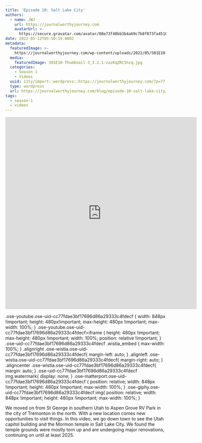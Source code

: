 ```yaml
---
title: 'Episode 10: Salt Lake City'
authors:
  - name: JWJ
    url: https://journalworthyjourney.com
    avatarUrl: >-
      https://secure.gravatar.com/avatar/88e73f40bb3b4a69c7b8f873fa45104dd6dcbac157ec972498c06986de5efbaa?s=96&d=mm&r=g
date: 2022-05-12T05:50:19.000Z
metadata:
  featuredImage: >-
    https://journalworthyjourney.com/wp-content/uploads/2022/05/S01E10-Thumbnail-3_3.2.1.jpg
  media:
    featuredImage: S01E10-Thumbnail-3_3.2.1-zazKqZRC5hzq.jpg
  categories:
    - Season 1
    - Videos
  uuid: 11ty/import::wordpress::https://journalworthyjourney.com/?p=77
  type: wordpress
  url: https://journalworthyjourney.com/blog/episode-10-salt-lake-city/
tags:
  - season-1
  - videos
---
```

<iframe loading="lazy" allowfullscreen="true" title="Salt Lake City | Episode 10 | Full Time RV Travel" width="600" height="600" src="https://www.youtube.com/embed/LUBKRmtERmY?feature=oembed&amp;color=red&amp;rel=1&amp;controls=1&amp;fs=1&amp;iv_load_policy=0&amp;autoplay=0&amp;modestbranding=0&amp;cc_load_policy=0&amp;playsinline=1" frameborder="0" allow="accelerometer; encrypted-media;accelerometer;autoplay;clipboard-write;gyroscope;picture-in-picture clipboard-write; encrypted-media; gyroscope; picture-in-picture; web-share" referrerpolicy="strict-origin-when-cross-origin"></iframe>

.ose-youtube.ose-uid-cc77fdae3bf17696d86a29333c4fdecf { width: 848px !important; height: 480px!important; max-height: 480px !important; max-width: 100%; } .ose-youtube.ose-uid-cc77fdae3bf17696d86a29333c4fdecf>iframe { height: 480px !important; max-height: 480px !important; width: 100%; position: relative !important; } .ose-uid-cc77fdae3bf17696d86a29333c4fdecf .wistia\_embed { max-width: 100%; } .alignright .ose-wistia.ose-uid-cc77fdae3bf17696d86a29333c4fdecf{ margin-left: auto; } .alignleft .ose-wistia.ose-uid-cc77fdae3bf17696d86a29333c4fdecf{ margin-right: auto; } .aligncenter .ose-wistia.ose-uid-cc77fdae3bf17696d86a29333c4fdecf{ margin: auto; } .ose-uid-cc77fdae3bf17696d86a29333c4fdecf img.watermark{ display: none; } .ose-matterport.ose-uid-cc77fdae3bf17696d86a29333c4fdecf { position: relative; width: 848px !important; height: 480px !important; max-width: 100%; } .ose-giphy.ose-uid-cc77fdae3bf17696d86a29333c4fdecf img{ position: relative; width: 848px !important; height: 480px !important; max-width: 100%; }

We moved on from St George in southern Utah to Aspen Grove RV Park in the city of Tremonton in the north. With a new location comes new opportunities to visit things. In this video, we go down town to see the Utah capitol building and the Mormon temple in Salt Lake City. We found the temple grounds were mostly torn up and are undergoing major renovations, continuing on until at least 2025.
